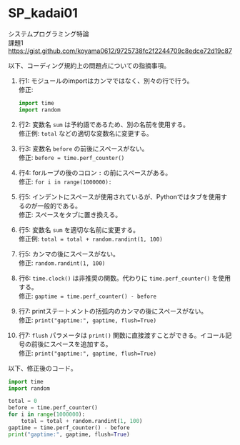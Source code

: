 # SP_kadai01

システムプログラミング特論  
課題1  
https://gist.github.com/koyama0612/9725738fc2f2244709c8edce72d19c87


以下、コーディング規約上の問題点についての指摘事項。

1. 行1: モジュールのimportはカンマではなく、別々の行で行う。  
   修正: 
   ```python
   import time
   import random
   ```

2. 行2: 変数名 `sum` は予約語であるため、別の名前を使用する。  
   修正例: `total` などの適切な変数名に変更する。

3. 行3: 変数名 `before` の前後にスペースがない。  
   修正: `before = time.perf_counter()`

4. 行4: forループの後のコロン `:` の前にスペースがある。  
   修正: `for i in range(1000000):`

5. 行5: インデントにスペースが使用されているが、Pythonではタブを使用するのが一般的である。  
   修正: スペースをタブに置き換える。

6. 行5: 変数名 `sum` を適切な名前に変更する。  
   修正例: `total = total + random.randint(1, 100)`

7. 行5: カンマの後にスペースがない。  
   修正: `random.randint(1, 100)`

8. 行6: `time.clock()` は非推奨の関数。代わりに `time.perf_counter()` を使用する。  
   修正: `gaptime = time.perf_counter() - before`

9. 行7: printステートメントの括弧内のカンマの後にスペースがない。  
   修正: `print("gaptime:", gaptime, flush=True)`

10. 行7: `flush` パラメータは `print()` 関数に直接渡すことができる。イコール記号の前後にスペースを追加する。  
    修正: `print("gaptime:", gaptime, flush=True)`

以下、修正後のコード。

```python
import time
import random

total = 0
before = time.perf_counter()
for i in range(1000000):
    total = total + random.randint(1, 100)
gaptime = time.perf_counter() - before
print("gaptime:", gaptime, flush=True)
```

